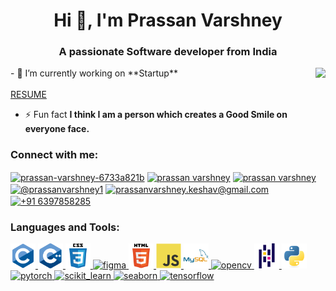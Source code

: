 <h1 align="center">Hi 👋, I'm Prassan Varshney</h1>
<h3 align="center">A passionate Software developer from India</h3>
<img align="right" src="https://tse4.mm.bing.net/th?id=OIP.qEXauZgMPs04uiP6AY2wEAHaEo&pid=Api&P=0&h=220">
- 🔭 I’m currently working on **Startup**
<br><br><a href="https://drive.google.com/file/d/1EwdIF24fjklTYlQQluFVTr4m2JIountn/view?usp=sharing">RESUME</a>

- ⚡ Fun fact **I think I am a person which creates a Good Smile on everyone face.**
<h3 align="left">Connect with me:</h3>
<p align="left">
<a href="https://linkedin.com/in/prassan-varshney-6733a821b" target="blank"><img align="center" src="https://tse4.mm.bing.net/th?id=OIP.Ff1a2zx1DnGg5rppyqq-XwHaHa&pid=Api&P=0&h=220" alt="prassan-varshney-6733a821b" height="30" width="40" /></a>
<a href="https://fb.com/prassan varshney" target="blank"><img align="center" src="https://tse4.mm.bing.net/th?id=OIP.mmCO2-AXWi1669LXzTPs_AHaFm&pid=Api&P=0&h=220" alt="prassan varshney" height="30" width="40" /></a>
<a href="https://instagram.com/prassan varshney" target="blank"><img align="center" src="https://tse1.mm.bing.net/th?id=OIP.c13aaIgKOFzozFvk88X81gHaHZ&pid=Api&P=0&h=220" alt="prassan varshney" height="30" width="40" /></a>
<a href="https://www.hackerrank.com/@prassanvarshney1" target="blank"><img align="center" src="https://1.bp.blogspot.com/-mJ2YP9rzBjg/XvwLXDqZ3XI/AAAAAAAAKfM/kq8Y6bvq-LUCWFxch1YVHVXnOj3foFWvACK4BGAsYHg/w1200-h630-p-k-no-nu/HackerRank_Icon-1000px.png" alt="@prassanvarshney1" height="30" width="40" /></a>
  <a href="mailto:prassanvarshney.keshav@gmail.com" target="blank"><img align="center" src="https://tse1.mm.bing.net/th?id=OIP.TW21b-CFGudjWw39HNhqcgHaEK&pid=Api&P=0&h=220" alt="prassanvarshney.keshav@gmail.com" height="30" width="40" /></a>
  <a href="tel:+916397858285" target="blank"><image align="center" src="https://tse4.mm.bing.net/th?id=OIP.8h5n4SPr1AG508smEwcULQHaHa&pid=Api&P=0&h=220" alt="+91 6397858285" height="30" width="40" /></a>
</p>

<h3 align="left">Languages and Tools:</h3>
<p align="left"> <a href="https://www.cprogramming.com/" target="_blank" rel="noreferrer"> <img src="https://raw.githubusercontent.com/devicons/devicon/master/icons/c/c-original.svg" alt="c" width="40" height="40"/> </a> <a href="https://www.w3schools.com/cpp/" target="_blank" rel="noreferrer"> <img src="https://raw.githubusercontent.com/devicons/devicon/master/icons/cplusplus/cplusplus-original.svg" alt="cplusplus" width="40" height="40"/> </a> <a href="https://www.w3schools.com/css/" target="_blank" rel="noreferrer"> <img src="https://raw.githubusercontent.com/devicons/devicon/master/icons/css3/css3-original-wordmark.svg" alt="css3" width="40" height="40"/> </a> <a href="https://www.figma.com/" target="_blank" rel="noreferrer"> <img src="https://www.vectorlogo.zone/logos/figma/figma-icon.svg" alt="figma" width="40" height="40"/> </a> <a href="https://www.w3.org/html/" target="_blank" rel="noreferrer"> <img src="https://raw.githubusercontent.com/devicons/devicon/master/icons/html5/html5-original-wordmark.svg" alt="html5" width="40" height="40"/> </a> <a href="https://developer.mozilla.org/en-US/docs/Web/JavaScript" target="_blank" rel="noreferrer"> <img src="https://raw.githubusercontent.com/devicons/devicon/master/icons/javascript/javascript-original.svg" alt="javascript" width="40" height="40"/> </a> <a href="https://www.mysql.com/" target="_blank" rel="noreferrer"> <img src="https://raw.githubusercontent.com/devicons/devicon/master/icons/mysql/mysql-original-wordmark.svg" alt="mysql" width="40" height="40"/> </a> <a href="https://opencv.org/" target="_blank" rel="noreferrer"> <img src="https://www.vectorlogo.zone/logos/opencv/opencv-icon.svg" alt="opencv" width="40" height="40"/> </a> <a href="https://pandas.pydata.org/" target="_blank" rel="noreferrer"> <img src="https://raw.githubusercontent.com/devicons/devicon/2ae2a900d2f041da66e950e4d48052658d850630/icons/pandas/pandas-original.svg" alt="pandas" width="40" height="40"/> </a> <a href="https://www.python.org" target="_blank" rel="noreferrer"> <img src="https://raw.githubusercontent.com/devicons/devicon/master/icons/python/python-original.svg" alt="python" width="40" height="40"/> </a> <a href="https://pytorch.org/" target="_blank" rel="noreferrer"> <img src="https://www.vectorlogo.zone/logos/pytorch/pytorch-icon.svg" alt="pytorch" width="40" height="40"/> </a> <a href="https://scikit-learn.org/" target="_blank" rel="noreferrer"> <img src="https://upload.wikimedia.org/wikipedia/commons/0/05/Scikit_learn_logo_small.svg" alt="scikit_learn" width="40" height="40"/> </a> <a href="https://seaborn.pydata.org/" target="_blank" rel="noreferrer"> <img src="https://seaborn.pydata.org/_images/logo-mark-lightbg.svg" alt="seaborn" width="40" height="40"/> </a> <a href="https://www.tensorflow.org" target="_blank" rel="noreferrer"> <img src="https://www.vectorlogo.zone/logos/tensorflow/tensorflow-icon.svg" alt="tensorflow" width="40" height="40"/> </a> </p>

